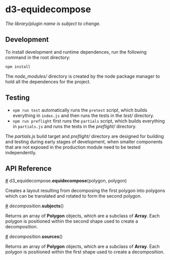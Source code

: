 # d3-equidecompose

*The library/plugin name is subject to change.*

## Development

To install development and runtime dependences, run the following command in the root directory:

```
npm install
```

The *node_modules/* directory is created by the node package manager to hold all the dependences for the project.

## Testing

- `npm run test` automatically runs the `pretest` script, which builds everything in `index.js` and then runs the tests in the *test/* directory.
- `npm run preflight` first runs the `partials` script, which builds everything in `partials.js` and runs the tests in the *preflight/* directory.

The *partials.js* build target and *preflight/* directory are designed for building and testing during early stages of development, when smaller components that are not exposed in the production module need to be tested independently.

## API Reference

<a name="equidecompose" href="#equidecompose">#</a> d3_equidecompose.<b>equidecompose</b>(polygon, polygon)

Creates a layout resulting from decomposing the first polygon into polygons which can be translated and rotated to form the second polygon.

<a name="decomposition_subjects" href="#decomposition_subjects">#</a> <i>decomposition</i>.<b>subjects</b>()

Returns an array of **Polygon** objects, which are a subclass of **Array**. Each polygon is positioned within the second shape used to create a decomposition.

<a name="decomposition_sources" href="#decomposition_sources">#</a> <i>decomposition</i>.<b>sources</b>()

Returns an array of **Polygon** objects, which are a subclass of **Array**. Each polygon is positioned within the first shape used to create a decomposition.



